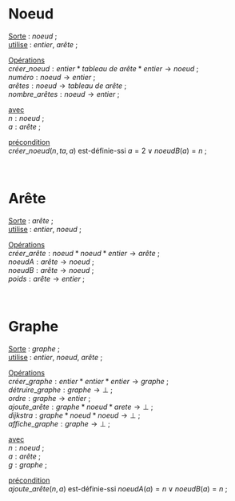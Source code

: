 # Noeud

<ins>Sorte</ins> : $noeud\ ;$<br/>
<ins>utilise</ins> : $entier,\ arête\ ;$

<ins>Opérations</ins><br/>
$créer\_noeud : entier * tableau\ de\ arête * entier \to noeud\ ;$<br/>
$numéro : noeud \to entier\ ;$<br/>
$arêtes : noeud \to tableau\ de\ arête\ ;$<br/>
$nombre\_arêtes : noeud \to entier\ ;$<br/>

<ins>avec</ins><br/>
$n : noeud\ ;$<br/>
$a : arête\ ;$<br/>

<ins>précondition</ins><br/>
$créer\_noeud(n, ta, a)$ est-définie-ssi $a = 2 \vee noeudB(a) = n\ ;$<br/>

<br/>

# Arête

<ins>Sorte</ins> : $arête\ ;$<br/>
<ins>utilise</ins> : $entier,\ noeud\ ;$

<ins>Opérations</ins><br/>
$créer\_arête : noeud * noeud * entier \to arête\ ;$<br/>
$noeudA : arête \to noeud\ ;$<br/>
$noeudB : arête \to noeud\ ;$<br/>
$poids : arête \to entier\ ;$<br/>

<br/>

# Graphe

<ins>Sorte</ins> : $graphe\ ;$<br/>
<ins>utilise</ins> : $entier,\ noeud,\ arête\ ;$

<ins>Opérations</ins><br/>
$créer\_graphe : entier * entier * entier \to graphe\ ;$<br/>
$détruire\_graphe : graphe \to \perp\ ;$<br/>
$ordre : graphe \to entier\ ;$<br/>
$ajoute\_arête : graphe * noeud * arete \to \perp\ ;$<br/>
$dijkstra : graphe * noeud * noeud \to \perp\ ;$<br/>
$affiche\_graphe : graphe \to \perp\ ;$<br/>

<ins>avec</ins><br/>
$n : noeud\ ;$<br/>
$a : arête\ ;$<br/>
$g : graphe\ ;$<br/>

<ins>précondition</ins><br/>
$ajoute\_arête(n, a)$ est-définie-ssi $noeudA(a) = n \vee noeudB(a) = n\ ;$<br/>